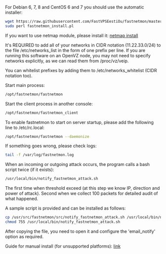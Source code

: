 For Debian 6, 7, 8 and CentOS 6 and 7 you should use the automatic installer:
```bash
wget https://raw.githubusercontent.com/FastVPSEestiOu/fastnetmon/master/src/fastnetmon_install.pl -Ofastnetmon_install.pl
sudo perl fastnetmon_install.pl
```
If you want to use netmap module, please install it: [netmap install](NETMAP_INSTALL.md)

It's REQUIRED to add all of your networks in CIDR notation (11.22.33.0/24) to the file /etc/networks_list in the form of one prefix per line. If you are running this software on an OpenVZ node, you may not need to specify networks explicitly, as we can read them from /proc/vz/veip.

You can whitelist prefixes by adding them to /etc/networks_whitelist (CIDR notation too).

Start main process:
```bash
/opt/fastnetmon/fastnetmon
```

Start the client process in another console:
```bash
/opt/fastnetmon/fastnetmon_client
```

To enable fastnetmon to start on server startup, please add the following line to /etc/rc.local:
```bash
/opt/fastnetmon/fastnetmon --daemonize
```
If something goes wrong, please check logs:
```bash
tail -f /var/log/fastnetmon.log
```

When an incoming or outgoing attack occurs, the program calls a bash script twice (if it exists):
```bash
/usr/local/bin/notify_fastnetmon_attack.sh
```
The first time when threshold exceed (at this step we know IP, direction and power of attack). Second when we collect 100 packets for detailed audit of what happened.

A sample script is provided and can be installed as follows:
```bash
cp /usr/src/fastnetmon/src/notify_fastnetmon_attack.sh /usr/local/bin/notify_fastnetmon_attack.sh
chmod 755 /usr/local/bin/notify_fastnetmon_attack.sh
```
After copying the file, you need to open it and configure the 'email_notify' option as required.

Guide for manual install (for unsupported platforms): [link](MANUAL_INSTALL.md)
